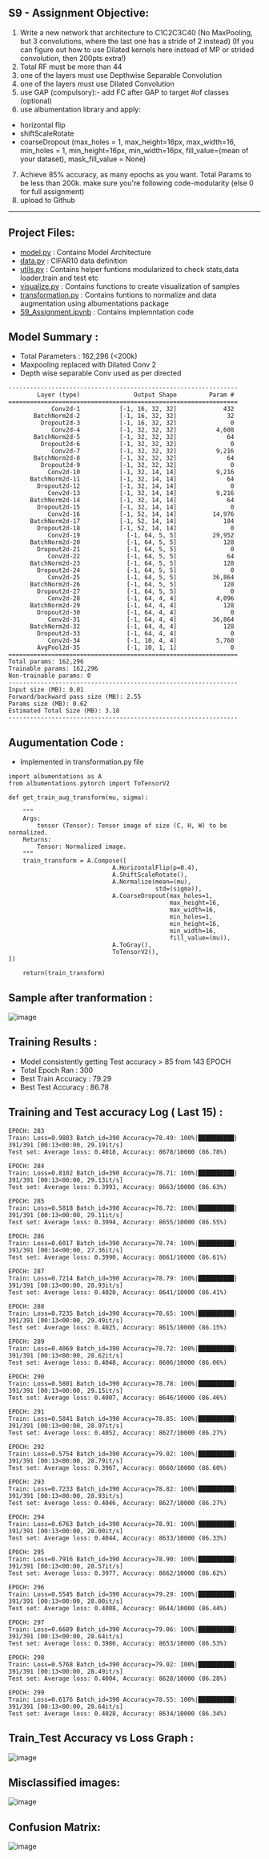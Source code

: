 ## S9 - Assignment Objective:

1. Write a new network that  architecture to C1C2C3C40 (No MaxPooling, but 3 convolutions, where the last one has a stride of 2 instead) (If you can figure out how to use Dilated kernels here instead of MP or strided convolution, then 200pts extra!)
2. Total RF must be more than 44
3. one of the layers must use Depthwise Separable Convolution
4. one of the layers must use Dilated Convolution
5. use GAP (compulsory):- add FC after GAP to target #of classes (optional)
6. use albumentation library and apply:
 * horizontal flip
 * shiftScaleRotate
 * coarseDropout (max_holes = 1, max_height=16px, max_width=16, min_holes = 1, min_height=16px, min_width=16px, fill_value=(mean of your dataset), mask_fill_value = None)
7. Achieve 85% accuracy, as many epochs as you want. Total Params to be less than 200k.
make sure you're following code-modularity (else 0 for full assignment) 
8. upload to Github

-----
## Project Files:
* [model.py](model.py) : Contains Model Architecture
* [data.py](data.py)  : CIFAR10 data definition
* [utils.py](utils.py) : Contains helper funtions modularized to check stats,data loader,train and test etc
* [visualize.py](visualize.py) : Contains functions to create visualization of samples
* [transformation.py](transformation.py) : Contains funtions to normalize and data augmentation using albumentations package
* [S9_Assignment.ipynb](S9_Assignment.ipynb) : Contains implemntation code

## Model Summary :
* Total Parameters : 162,296 (<200k)
* Maxpooling replaced with Dilated Conv 2
* Depth wise separable Conv used as per directed


```
----------------------------------------------------------------
        Layer (type)               Output Shape         Param #
================================================================
            Conv2d-1           [-1, 16, 32, 32]             432
       BatchNorm2d-2           [-1, 16, 32, 32]              32
         Dropout2d-3           [-1, 16, 32, 32]               0
            Conv2d-4           [-1, 32, 32, 32]           4,608
       BatchNorm2d-5           [-1, 32, 32, 32]              64
         Dropout2d-6           [-1, 32, 32, 32]               0
            Conv2d-7           [-1, 32, 32, 32]           9,216
       BatchNorm2d-8           [-1, 32, 32, 32]              64
         Dropout2d-9           [-1, 32, 32, 32]               0
           Conv2d-10           [-1, 32, 14, 14]           9,216
      BatchNorm2d-11           [-1, 32, 14, 14]              64
        Dropout2d-12           [-1, 32, 14, 14]               0
           Conv2d-13           [-1, 32, 14, 14]           9,216
      BatchNorm2d-14           [-1, 32, 14, 14]              64
        Dropout2d-15           [-1, 32, 14, 14]               0
           Conv2d-16           [-1, 52, 14, 14]          14,976
      BatchNorm2d-17           [-1, 52, 14, 14]             104
        Dropout2d-18           [-1, 52, 14, 14]               0
           Conv2d-19             [-1, 64, 5, 5]          29,952
      BatchNorm2d-20             [-1, 64, 5, 5]             128
        Dropout2d-21             [-1, 64, 5, 5]               0
           Conv2d-22             [-1, 64, 5, 5]              64
      BatchNorm2d-23             [-1, 64, 5, 5]             128
        Dropout2d-24             [-1, 64, 5, 5]               0
           Conv2d-25             [-1, 64, 5, 5]          36,864
      BatchNorm2d-26             [-1, 64, 5, 5]             128
        Dropout2d-27             [-1, 64, 5, 5]               0
           Conv2d-28             [-1, 64, 4, 4]           4,096
      BatchNorm2d-29             [-1, 64, 4, 4]             128
        Dropout2d-30             [-1, 64, 4, 4]               0
           Conv2d-31             [-1, 64, 4, 4]          36,864
      BatchNorm2d-32             [-1, 64, 4, 4]             128
        Dropout2d-33             [-1, 64, 4, 4]               0
           Conv2d-34             [-1, 10, 4, 4]           5,760
        AvgPool2d-35             [-1, 10, 1, 1]               0
================================================================
Total params: 162,296
Trainable params: 162,296
Non-trainable params: 0
----------------------------------------------------------------
Input size (MB): 0.01
Forward/backward pass size (MB): 2.55
Params size (MB): 0.62
Estimated Total Size (MB): 3.18
----------------------------------------------------------------
```

## Augumentation Code :
* Implemented in transformation.py file

```
import albumentations as A
from albumentations.pytorch import ToTensorV2 

def get_train_aug_transform(mu, sigma):

    """
    Args:
        tensor (Tensor): Tensor image of size (C, H, W) to be normalized.
    Returns:
        Tensor: Normalized image.
    """
    train_transform = A.Compose([
                             A.HorizontalFlip(p=0.4),
                             A.ShiftScaleRotate(),
                             A.Normalize(mean=(mu), 
                                         std=(sigma)),
                             A.CoarseDropout(max_holes=1, 
                                             max_height=16, 
                                             max_width=16, 
                                             min_holes=1, 
                                             min_height=16,
                                             min_width=16,
                                             fill_value=(mu)),
                             A.ToGray(),
                             ToTensorV2(),
])

    return(train_transform)

```
## Sample after tranformation :
![image](images/sample.png)

## Training Results :
* Model consistently getting Test accuracy > 85 from 143 EPOCH
* Total Epoch Ran : 300
* Best Train Accuracy : 79.29
* Best Test Accuracy :  86.78

## Training and Test accuracy Log ( Last 15) :
```
EPOCH: 283
Train: Loss=0.9803 Batch_id=390 Accuracy=78.49: 100%|██████████| 391/391 [00:13<00:00, 29.19it/s]
Test set: Average loss: 0.4018, Accuracy: 8678/10000 (86.78%)

EPOCH: 284
Train: Loss=0.8102 Batch_id=390 Accuracy=78.71: 100%|██████████| 391/391 [00:13<00:00, 29.13it/s]
Test set: Average loss: 0.3993, Accuracy: 8663/10000 (86.63%)

EPOCH: 285
Train: Loss=0.5818 Batch_id=390 Accuracy=78.72: 100%|██████████| 391/391 [00:13<00:00, 29.11it/s]
Test set: Average loss: 0.3994, Accuracy: 8655/10000 (86.55%)

EPOCH: 286
Train: Loss=0.6017 Batch_id=390 Accuracy=78.74: 100%|██████████| 391/391 [00:14<00:00, 27.36it/s]
Test set: Average loss: 0.3990, Accuracy: 8661/10000 (86.61%)

EPOCH: 287
Train: Loss=0.7214 Batch_id=390 Accuracy=78.79: 100%|██████████| 391/391 [00:13<00:00, 28.93it/s]
Test set: Average loss: 0.4020, Accuracy: 8641/10000 (86.41%)

EPOCH: 288
Train: Loss=0.7235 Batch_id=390 Accuracy=78.65: 100%|██████████| 391/391 [00:13<00:00, 29.49it/s]
Test set: Average loss: 0.4025, Accuracy: 8615/10000 (86.15%)

EPOCH: 289
Train: Loss=0.4069 Batch_id=390 Accuracy=78.72: 100%|██████████| 391/391 [00:13<00:00, 28.62it/s]
Test set: Average loss: 0.4048, Accuracy: 8606/10000 (86.06%)

EPOCH: 290
Train: Loss=0.5801 Batch_id=390 Accuracy=78.78: 100%|██████████| 391/391 [00:13<00:00, 29.15it/s]
Test set: Average loss: 0.4007, Accuracy: 8646/10000 (86.46%)

EPOCH: 291
Train: Loss=0.5841 Batch_id=390 Accuracy=78.85: 100%|██████████| 391/391 [00:13<00:00, 28.97it/s]
Test set: Average loss: 0.4052, Accuracy: 8627/10000 (86.27%)

EPOCH: 292
Train: Loss=0.5754 Batch_id=390 Accuracy=79.02: 100%|██████████| 391/391 [00:13<00:00, 28.79it/s]
Test set: Average loss: 0.3967, Accuracy: 8660/10000 (86.60%)

EPOCH: 293
Train: Loss=0.7233 Batch_id=390 Accuracy=78.82: 100%|██████████| 391/391 [00:13<00:00, 28.93it/s]
Test set: Average loss: 0.4046, Accuracy: 8627/10000 (86.27%)

EPOCH: 294
Train: Loss=0.6763 Batch_id=390 Accuracy=78.91: 100%|██████████| 391/391 [00:13<00:00, 28.00it/s]
Test set: Average loss: 0.4044, Accuracy: 8633/10000 (86.33%)

EPOCH: 295
Train: Loss=0.7916 Batch_id=390 Accuracy=78.90: 100%|██████████| 391/391 [00:13<00:00, 28.57it/s]
Test set: Average loss: 0.3977, Accuracy: 8662/10000 (86.62%)

EPOCH: 296
Train: Loss=0.5545 Batch_id=390 Accuracy=79.29: 100%|██████████| 391/391 [00:13<00:00, 28.00it/s]
Test set: Average loss: 0.4008, Accuracy: 8644/10000 (86.44%)

EPOCH: 297
Train: Loss=0.6689 Batch_id=390 Accuracy=79.06: 100%|██████████| 391/391 [00:13<00:00, 28.64it/s]
Test set: Average loss: 0.3986, Accuracy: 8653/10000 (86.53%)

EPOCH: 298
Train: Loss=0.5768 Batch_id=390 Accuracy=79.02: 100%|██████████| 391/391 [00:13<00:00, 28.49it/s]
Test set: Average loss: 0.4004, Accuracy: 8628/10000 (86.28%)

EPOCH: 299
Train: Loss=0.6176 Batch_id=390 Accuracy=78.55: 100%|██████████| 391/391 [00:13<00:00, 28.64it/s]
Test set: Average loss: 0.4028, Accuracy: 8634/10000 (86.34%)

```

## Train_Test Accuracy vs Loss Graph : 
![image](images/Graph.png)

## Misclassified images:
![image](images/Misclassified.png)

## Confusion Matrix:
![image](images/Cm.png)